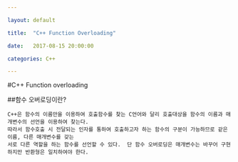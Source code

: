 ```yaml
---

layout: default

title:  "C++ Function Overloading"

date:   2017-08-15 20:00:00

categories: C++

---
```

#C++ Function overloading



##함수 오버로딩이란?

~~~
C++은 함수의 이름만을 이용하여 호출함수를 찾는 C언어와 달리 호출대상을 함수의 이름과 매개변수의 선언을 이용하여 찾는다. 
따라서 함수호출 시 전달되는 인자를 통하여 호출하고자 하는 함수의 구분이 가능하므로 같은 이름, 다른 매개변수를 갖는
서로 다른 역할을 하는 함수를 선언할 수 있다.  단 함수 오버로딩은 매개변수는 바꾸어 구현하지만 반환형은 일치하여야 한다.  
~~~
